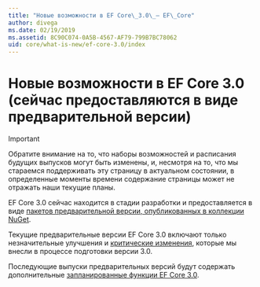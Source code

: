 ```yaml
---
title: "Новые возможности в EF Core\_3.0\_— EF\_Core"
author: divega
ms.date: 02/19/2019
ms.assetid: 8C90C074-0A5B-4567-AF79-799B7BC78062
uid: core/what-is-new/ef-core-3.0/index
---
```


# <a name="what-is-new-in-ef-core-30-currently-in-preview"></a>Новые возможности в EF Core 3.0 (сейчас предоставляются в виде предварительной версии)

> [!IMPORTANT]
> Обратите внимание на то, что наборы возможностей и расписания будущих выпусков могут быть изменены, и, несмотря на то, что мы стараемся поддерживать эту страницу в актуальном состоянии, в определенные моменты времени содержание страницы может не отражать наши текущие планы.

EF Core 3.0 сейчас находится в стадии разработки и предоставляется в виде [пакетов предварительной версии, опубликованных в коллекции NuGet](https://www.nuget.org/packages/Microsoft.EntityFrameworkCore/). 

Текущие предварительные версии EF Core 3.0 включают только незначительные улучшения и [критические изменения](xref:core/what-is-new/ef-core-3.0/breaking-changes), которые мы внесли в процессе подготовки версии 3.0. 

Последующие выпуски предварительных версий будут содержать дополнительные [запланированные функции EF Core 3.0](xref:core/what-is-new/ef-core-3.0/features).